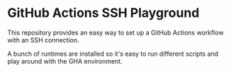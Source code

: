 # GitHub Actions SSH Playground

This repository provides an easy way to set up a GitHub Actions workflow with an SSH connection.

A bunch of runtimes are installed so it's easy to run different scripts and play around with the GHA environment.